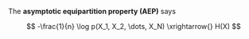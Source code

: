 The **asymptotic equipartition property (AEP)** says

$$
-\frac{1}{n} \log p(X_1, X_2, \dots, X_N) \xrightarrow{} H(X) 
$$